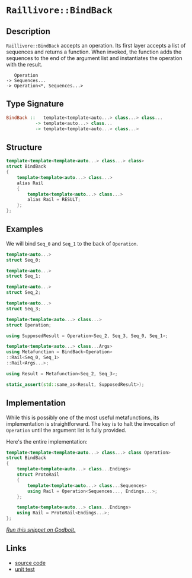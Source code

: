 <!-- Copyright 2024 Feng Mofan
SPDX-License-Identifier: Apache-2.0 -->

# `Raillivore::BindBack`

## Description

`Raillivore::BindBack` accepts an operation.
Its first layer accepts a list of sequences and returns a function.
When invoked, the function adds the sequences to the end of the argument list and instantiates the operation with the result.

<pre><code>   Operation
-> Sequences...
-> Operation&lt;*, Sequences...&gt;</code></pre>

## Type Signature

```Haskell
BindBack ::   template<template<auto...> class...> class... 
           -> template<auto...> class...
           -> template<template<auto...> class...>
```

## Structure

```C++
template<template<template<auto...> class...> class>
struct BindBack
{
    template<template<auto...> class...>
    alias Rail
    {
        template<template<auto...> class...>
        alias Rail = RESULT;
    };
};
```

## Examples

We will bind `Seq_0` and `Seq_1` to the back of `Operation`.

```C++
template<auto...>
struct Seq_0;

template<auto...>
struct Seq_1;

template<auto...>
struct Seq_2;

template<auto...>
struct Seq_3;

template<template<auto...> class...>
struct Operation;

using SupposedResult = Operation<Seq_2, Seq_3, Seq_0, Seq_1>;

template<template<auto...> class...Args>
using Metafunction = BindBack<Operation>
::Rail<Seq_0, Seq_1>
::Rail<Args...>;

using Result = Metafunction<Seq_2, Seq_3>;

static_assert(std::same_as<Result, SupposedResult>);
```

## Implementation

While this is possibly one of the most useful metafunctions, its implementation is straightforward. The key is to halt the invocation of `Operation` until the argument list is fully provided.

Here's the entire implementation:

```C++
template<template<template<auto...> class...> class Operation>
struct BindBack
{
    template<template<auto...> class...Endings>
    struct ProtoRail
    {
        template<template<auto...> class...Sequences>
        using Rail = Operation<Sequences..., Endings...>;
    };

    template<template<auto...> class...Endings>
    using Rail = ProtoRail<Endings...>;
};
```

[*Run this snippet on Godbolt.*](https://godbolt.org/#z:OYLghAFBqd5QCxAYwPYBMCmBRdBLAF1QCcAaPECAMzwBtMA7AQwFtMQByARg9KtQYEAysib0QXACx8BBAKoBnTAAUAHpwAMvAFYTStJg1DIApACYAQuYukl9ZATwDKjdAGFUtAK4sGEgJykrgAyeAyYAHI%2BAEaYxAGkAA6oCoRODB7evgnJqY4CoeFRLLHxXIF2mA7pQgRMxASZPn7ltpj2%2BQy19QSFkTFxCQp1DU3ZrcM9fcWlAQCUtqhexMjsHASYLIkGGyYAzG4bWzuY%2B4eb20y7B0xeRAB0j/vYANTIBgoKj/fPbx8KLwA8ok4ld0s8TBoAILDYheBwvCxhdAWJjIADWkKhJgA7FZoS9CS8jpdrudjldTjc7qhvr93kxPt9sAx8EYFBCCUTYfCCC9lMRUEQAEpMOhYokvXH4qGSyUkk5nBWUs63B5PPavBlMx5CTAARy8jFWHM1ErlhK8qSML1FdClewAIkCQcQwQIznrDcbMF9HqQXiy2cA/T8zXsZZLcY79jLzYTlWTE1S3GraRqtf9maywiHObKiVbc7axbQHc6BULUHbaGcg7nQxCI1jo7GW9CAPQAKh7vb7Hax3Z7ABVsEJh72B52%2BzOu1PsdDzHswu8vFgHW40AxVokCKbsO2ocnVTS6WboTyEV6APoaNuL6HH6nqsMHi8EOFXg3Xrj3hdHi5FWfdNXyxS8%2BRvMw/yxJ9U1PDMwI/XkXhvPZoMfQCVQOWC0zPTNGUbc8YSQhFgVBTp0KhIsbSELxElyTB0GFX0vFoPl9mdMi3Qog5IIDVD%2BO/DRBP1H8mzjDCKSTTCyVwjM/gI74oWIPMiOo4AXgAWUwOoqC8bdOnLRFkVRDEzi490GHzEAQBrT0hJEsSiJsuyDmUkM8Mo9TbRYtijO03T9OqD1eO/MxHLQ8MJOIsFkGvAi4gICBhnQGyFFYTB4tNNxmIUViCH4uiGKY3yCGeOZYw4BZaE4ABWXg/G4XhUE4NxrGsF4FCWFZMClMw9h4UgCE0KqFnREBaske4NEkLgcT2DRao0MwADYVrMAAODb9E4SReBYCQNGExqtFIFqOF4BQQGE4aOC0BY4FgGBEBAJYCESO5yEoNAtjoOIIgyzhVA2laAFoVskF5gGQZAXike4zF4RjCBIPBUq4GRBBEMR2CkTH5CUNQRtIXQMYAdzdRJOB4aq6oa4nzsBO4Pr5VAqBeYGwYhqGYbhqazBeCAPF%2B%2BhiD6ga5l4W77tICAkB%2BxI/rICgIAVpWQGAKRwpoNi4iuiBomJ6IwnqABPaneGN5hiFNwFom0KpbsGn62EEQEGFoc27t4LBoi8YBU1oWgrqa0gsBYQxgHEb2w7wYhHbwAA3X1icwVQqjuNZBrCDYapj2g8GiN0bY8LBiY/PADtD5PiGiFJMEdTZI4LowRoWKgDBDAA1PBMDJsjGsG/gsdEcQ8eHgmVHUGPSf0SOUHayx9ELq7IAWVBd3SEPQZSjjTEsawzFO1Aa%2BINGU7XtoOnSFxWTGFoglZaYBjKJIUjSAR770XIP4YZ%2BSkGBjSowUugjEaJ4ZoehgGdG6A0f%2BswgFgK/ogqYYR%2BgALKAsLqyxVgSFphweqpATrNU4BzEG4NIbQ1hvDAWEBcAozFkuLgkshptwWAgTATAsDxAgGNEAkg9j3H8HsHEkgZpmEkCtI6tUVqBDzntUgB0Br3BWlwFaG1/AbTUZNLgtVhErSIQzTgl1rqsO9g9Z6ctXrM0%2BirNWosAZsE4PUFgiccSgyYApG05R7hcGmkjfARAz7o3xtjMe0gJ6KCnsTXQ4UKZMCpk1fBhDiFnU4Ezd6dwXhsxeC4txHivEaR8X4jQgthaK1FuLMwLDpZVVlvLVAIs4hfVVo0ipgw8nuIZEYcoXBhI6w2MQfWhsY5WzNhbUgYybZ2wdg4CZLtGAEHdp7Ymvt/aB2DhM8Ozc1inXwPHaoycQ6nTThnDYEyc7tGJgXIuZtS67KlmfKug0a51yUI3CORgW6gHMXwTuCge59wHhMieYTcYRNkFEomM8QDhQMK3feVgl43NXrws6m8BDb13k6RFh9j6n3PqirB7QE7OAgK4ZBj90DwMAW/PI6RKU/06DS1%2B0CahIIgeMK%2BpLQGoKKC/KBHKsgP0mHAtBMxAFYO6rg5hO0CH0xjudXJxBXHuM8d0op/hfHTUFvQoJ4tmFSzYaQDhXDBhovkftEAewtUzRxHonE81JASIhhjVJ50TE3TbrLSxSA3osxafY/6gMOAuO5iwBQidYaJx8ScYYASGFoz0KC0e4L8ZQunqdXQexSDxMSTTOVKSjEcAySzbJ7Mw2QwjVGl4MatVxr5ELNpStxZ7Bqd6qxQblbfWbaLEAUb6LXjrdeBt8UVUQz4HQQZwyjYmxthMqZtt7aO3mY012SyPZez2ZgP2AcxCbNDtsr5DzY4HMcEc1O6dkCZwuYIK5%2BdC7F1Nvc8uTyJmvPrh85uuZvUdyYN3Xu/cQSD14CmnGEgIWCAzTE61c8EWLxsCi%2BA68MUMBDh2FKC8D6WCPs1AlWAiXcpAbfdwnKH4hHFQKjGTKGVke/u/ZllGMFQJJSA2B4DhUsevgIdjLLBU9EpaK3oTGEFSpwbjZJCrj6kMrS8at0bY2UmGLqwJJADXtvMewzh3DKD4IUQdMwWq9h7FqktWaR1jM4nUYYxVxjbCmNqXMPhkhapCNqhtVa/hJD%2BHmiIrgOa857CkyQi6Zj7r4MRjZ6ToXHMLBrqkZwkggA)

## Links

- [source code](../../../../conceptrodon/raillivore/bind_back.hpp)
- [unit test](../../../../tests/unit/metafunctions/raillivore/bind_back.test.hpp)
